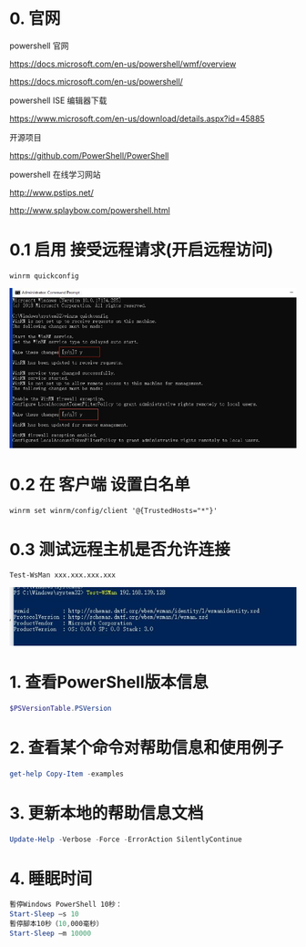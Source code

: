 # 0. 官网

powershell 官网

https://docs.microsoft.com/en-us/powershell/wmf/overview

https://docs.microsoft.com/en-us/powershell/

powershell ISE 编辑器下载

https://www.microsoft.com/en-us/download/details.aspx?id=45885

开源项目

https://github.com/PowerShell/PowerShell

powershell 在线学习网站

http://www.pstips.net/

http://www.splaybow.com/powershell.html


# 0.1 启用 接受远程请求(开启远程访问)
```
winrm quickconfig
```
![image](./static/winrm.jpg)

# 0.2 在 客户端  设置白名单
```
winrm set winrm/config/client '@{TrustedHosts="*"}'
```

# 0.3 测试远程主机是否允许连接

```
Test-WsMan xxx.xxx.xxx.xxx
```

![image](./static/test-wsman.jpg)


# 1. 查看PowerShell版本信息

```powershell
$PSVersionTable.PSVersion
```

# 2. 查看某个命令对帮助信息和使用例子

```powershell
get-help Copy-Item -examples
```

# 3. 更新本地的帮助信息文档

```powershell
Update-Help -Verbose -Force -ErrorAction SilentlyContinue
```

# 4. 睡眠时间

```powershell
暫停Windows PowerShell 10秒：
Start-Sleep –s 10
暫停腳本10秒（10,000毫秒）
Start-Sleep –m 10000
```
